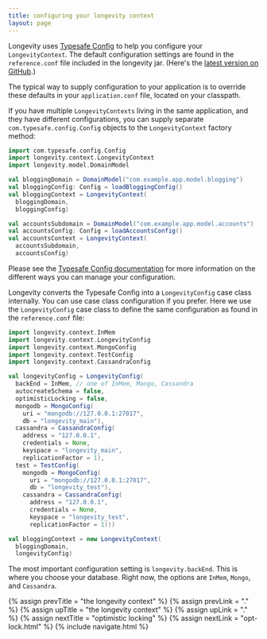 ```yaml
---
title: configuring your longevity context
layout: page
---
```


Longevity uses [Typesafe
Config](https://github.com/typesafehub/config) to help you configure
your `LongevityContext`. The default configuration settings are found
in the `reference.conf` file included in the longevity jar. (Here's
the [latest version on
GitHub](https://github.com/longevityframework/longevity/blob/master/longevity/src/main/resources/reference.conf).)

The typical way to supply configuration to your application is to
override these defaults in your `application.conf` file, located on
your classpath.

If you have multiple `LongevityContexts` living in the same
application, and they have different configurations, you can supply
separate `com.typesafe.config.Config` objects to the
`LongevityContext` factory method:

```scala
import com.typesafe.config.Config
import longevity.context.LongevityContext
import longevity.model.DomainModel

val bloggingDomain = DomainModel("com.example.app.model.blogging")
val bloggingConfig: Config = loadBloggingConfig()
val bloggingContext = LongevityContext(
  bloggingDomain,
  bloggingConfig)

val accountsSubdomain = DomainModel("com.example.app.model.accounts")
val accountsConfig: Config = loadAccountsConfig()
val accountsContext = LongevityContext(
  accountsSubdomain,
  accountsConfig)
```

Please see the [Typesafe Config
documentation](https://github.com/typesafehub/config#overview) for
more information on the different ways you can manage your
configuration.

Longevity converts the Typesafe Config into a `LongevityConfig` case
class internally. You can use case class configuration if you
prefer. Here we use the `LongevityConfig` case class to define the
same configuration as found in the `reference.conf` file:

```scala
import longevity.context.InMem
import longevity.context.LongevityConfig
import longevity.context.MongoConfig
import longevity.context.TestConfig
import longevity.context.CassandraConfig

val longevityConfig = LongevityConfig(
  backEnd = InMem, // one of InMem, Mongo, Cassandra
  autocreateSchema = false,
  optimisticLocking = false,
  mongodb = MongoConfig(
    uri = "mongodb://127.0.0.1:27017",
    db = "longevity_main"),
  cassandra = CassandraConfig(
    address = "127.0.0.1",
    credentials = None,
    keyspace = "longevity_main",
    replicationFactor = 1),
  test = TestConfig(
    mongodb = MongoConfig(
      uri = "mongodb://127.0.0.1:27017",
      db = "longevity_test"),
    cassandra = CassandraConfig(
      address = "127.0.0.1",
      credentials = None,
      keyspace = "longevity_test",
      replicationFactor = 1)))

val bloggingContext = new LongevityContext(
  bloggingDomain,
  longevityConfig)
```

The most important configuration setting is `longevity.backEnd`. This
is where you choose your database. Right now, the options are `InMem`,
`Mongo`, and `Cassandra`.

{% assign prevTitle = "the longevity context" %}
{% assign prevLink = "." %}
{% assign upTitle = "the longevity context" %}
{% assign upLink = "." %}
{% assign nextTitle = "optimistic locking" %}
{% assign nextLink = "opt-lock.html" %}
{% include navigate.html %}

